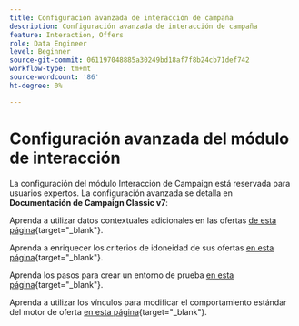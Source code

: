 ```yaml
---
title: Configuración avanzada de interacción de campaña
description: Configuración avanzada de interacción de campaña
feature: Interaction, Offers
role: Data Engineer
level: Beginner
source-git-commit: 061197048885a30249bd18af7f8b24cb71def742
workflow-type: tm+mt
source-wordcount: '86'
ht-degree: 0%

---
```


# Configuración avanzada del módulo de interacción

La configuración del módulo Interacción de Campaign está reservada para usuarios expertos. La configuración avanzada se detalla en **Documentación de Campaign Classic v7**:

Aprenda a utilizar datos contextuales adicionales en las ofertas [de esta página](https://experienceleague.adobe.com/docs/campaign-classic/using/managing-offers/advanced-parameters/additional-data.html){target="_blank"}.

Aprenda a enriquecer los criterios de idoneidad de sus ofertas [en esta página](https://experienceleague.adobe.com/docs/campaign-classic/using/managing-offers/advanced-parameters/extension-example.html){target="_blank"}.

Aprenda los pasos para crear un entorno de prueba [en esta página](https://experienceleague.adobe.com/docs/campaign-classic/using/managing-offers/advanced-parameters/creating-a-test-environment.html){target="_blank"}.

Aprenda a utilizar los vínculos para modificar el comportamiento estándar del motor de oferta [en esta página](https://experienceleague.adobe.com/docs/campaign-classic/using/managing-offers/advanced-parameters/hooks.html){target="_blank"}.

